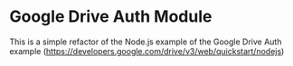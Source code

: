 # Google Drive Auth Module

This is a simple refactor of the Node.js example of the Google Drive Auth example (https://developers.google.com/drive/v3/web/quickstart/nodejs)
